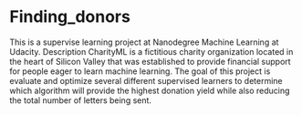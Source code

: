 # Finding_donors

This is a supervise learning project at Nanodegree Machine Learning at Udacity.
Description
CharityML is a fictitious charity organization located in the heart of Silicon Valley that was established to provide financial support for people eager to learn machine learning.
The goal of this project is evaluate and optimize several different supervised learners to determine which algorithm will provide the highest donation yield while also reducing the total number of letters being sent.
